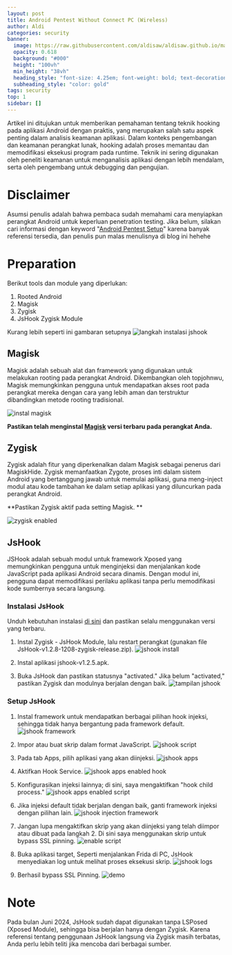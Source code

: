 ```yaml
---
layout: post
title: Android Pentest Without Connect PC (Wireless)
author: Aldi
categories: security
banner:
  image: https://raw.githubusercontent.com/aldisaw/aldisaw.github.io/master/assets/blog/Android%20pentest.jpg
  opacity: 0.618
  background: "#000"
  height: "100vh"
  min_height: "38vh"
  heading_style: "font-size: 4.25em; font-weight: bold; text-decoration: underline"
  subheading_style: "color: gold"
tags: security
top: 1
sidebar: []
---
```


Artikel ini ditujukan untuk memberikan pemahaman tentang teknik hooking pada aplikasi Android dengan praktis, yang merupakan salah satu aspek penting dalam analisis keamanan aplikasi. Dalam konteks pengembangan dan keamanan perangkat lunak, hooking adalah proses memantau dan memodifikasi eksekusi program pada runtime. Teknik ini sering digunakan oleh peneliti keamanan untuk menganalisis aplikasi dengan lebih mendalam, serta oleh pengembang untuk debugging dan pengujian.

# Disclaimer
Asumsi penulis adalah bahwa pembaca sudah memahami cara menyiapkan perangkat Android untuk keperluan penetration testing. Jika belum, silakan cari informasi dengan keyword "[Android Pentest Setup](https://www.google.com/search?q=android%20pentest%20setup)" karena banyak referensi tersedia, dan penulis pun malas menulisnya di blog ini hehehe

# Preparation

Berikut tools dan module yang diperlukan:
1. Rooted Android
2. Magisk
3. Zygisk
4. JsHook Zygisk Module

Kurang lebih seperti ini gambaran setupnya
![langkah instalasi jshook](https://github.com/user-attachments/assets/ee61daad-2b83-40e4-9c5f-7f6ea7e2a628)


## Magisk
Magisk adalah sebuah alat dan framework yang digunakan untuk melakukan rooting pada perangkat Android. Dikembangkan oleh topjohnwu, Magisk memungkinkan pengguna untuk mendapatkan akses root pada perangkat mereka dengan cara yang lebih aman dan terstruktur dibandingkan metode rooting tradisional.

![instal magisk](https://github.com/user-attachments/assets/6f13eb7e-f008-4014-b089-4b41b08878eb)

**Pastikan telah menginstal [Magisk](https://topjohnwu.github.io/Magisk/install.html) versi terbaru pada perangkat Anda.**

## Zygisk
Zygisk adalah fitur yang diperkenalkan dalam Magisk sebagai penerus dari MagiskHide. Zygisk memanfaatkan Zygote, proses inti dalam sistem Android yang bertanggung jawab untuk memulai aplikasi, guna meng-inject modul atau kode tambahan ke dalam setiap aplikasi yang diluncurkan pada perangkat Android.

**Pastikan Zygisk aktif pada setting Magisk. **

![zygisk enabled](https://github.com/user-attachments/assets/8ea28344-3656-4fc9-8001-a9eeba4e8fd7)

## JsHook
JSHook adalah sebuah modul untuk framework Xposed yang memungkinkan pengguna untuk menginjeksi dan menjalankan kode JavaScript pada aplikasi Android secara dinamis. Dengan modul ini, pengguna dapat memodifikasi perilaku aplikasi tanpa perlu memodifikasi kode sumbernya secara langsung.

### Instalasi JsHook

Unduh kebutuhan instalasi [di sini](https://github.com/JsHookApp/Download/releases/tag/files) dan pastikan selalu menggunakan versi yang terbaru.

1. Instal Zygisk - JsHook Module, lalu restart perangkat (gunakan file JsHook-v1.2.8-1208-zygisk-release.zip).
![jshook install](https://github.com/user-attachments/assets/b1f0d707-a797-428d-9049-854a7b45e60e)

2. Instal aplikasi jshook-v1.2.5.apk.
3. Buka JsHook dan pastikan statusnya "activated." Jika belum "activated," pastikan Zygisk dan modulnya berjalan dengan baik.
![tampilan jshook](https://github.com/user-attachments/assets/edb411cb-427b-4422-a8e1-9bb6471fed48)


### Setup JsHook
1. Instal framework untuk mendapatkan berbagai pilihan hook injeksi, sehingga tidak hanya bergantung pada framework default.
![jshook framework](https://github.com/user-attachments/assets/a2466e8f-3f66-4cbf-99e3-c6d521e29bfa)

2. Impor atau buat skrip dalam format JavaScript.
![jshook script](https://github.com/user-attachments/assets/bbb87c32-f375-4648-b113-4b849eb0646c)


4. Pada tab Apps, pilih aplikasi yang akan diinjeksi.
![jshook apps](https://github.com/user-attachments/assets/4c177b2e-2486-4374-a985-75e6a58727cd)


6. Aktifkan Hook Service.
![jshook apps enabled hook](https://github.com/user-attachments/assets/62ce62c3-5871-4085-8f85-c46481ed264a)


8. Konfigurasikan injeksi lainnya; di sini, saya mengaktifkan "hook child process."
![jshook apps enabled script](https://github.com/user-attachments/assets/7aa5eb44-0ca2-4958-a413-76163be51602)


10. Jika injeksi default tidak berjalan dengan baik, ganti framework injeksi dengan pilihan lain.
![jshook injection framework](https://github.com/user-attachments/assets/432bf716-21e6-4249-9c98-9243f976c2f7)


12. Jangan lupa mengaktifkan skrip yang akan diinjeksi yang telah diimpor atau dibuat pada langkah 2. Di sini saya menggunakan skrip untuk bypass SSL pinning.
![enable script](https://github.com/user-attachments/assets/968d850e-cb30-40c2-99d1-3d1b3d2f4ec0)


13. Buka aplikasi target, Seperti menjalankan Frida di PC, JsHook menyediakan log untuk melihat proses eksekusi skrip.
![jshook logs](https://github.com/user-attachments/assets/407d546b-27cd-4eea-b7b1-618d47287b4f)


15. Berhasil bypass SSL Pinning.
![demo](https://github.com/user-attachments/assets/d90034da-bb01-4d8d-b90c-5e8db192c4c1)


# Note
Pada bulan Juni 2024, JsHook sudah dapat digunakan tanpa LSPosed (Xposed Module), sehingga bisa berjalan hanya dengan Zygisk. Karena referensi tentang penggunaan JsHook langsung via Zygisk masih terbatas, Anda perlu lebih teliti jika mencoba dari berbagai sumber.
